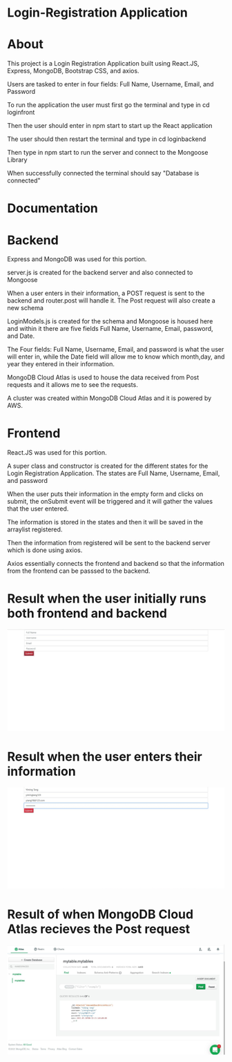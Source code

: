 # Login-Registration Application 

# About

This project is a Login Registration Application built using React.JS, Express, MongoDB, Bootstrap CSS, and axios.

Users are tasked to enter in four fields: Full Name, Username, Email, and Password

To run the application the user must first go the terminal and type in cd loginfront
                       
Then the user should enter in npm start to start up the React application

The user should then restart the terminal and type in cd loginbackend
                   
Then type in npm start to run the server and connect to the Mongoose Library
                        
When successfully connected the terminal should say "Database is connected"
                        
# Documentation

# Backend

Express and MongoDB was used for this portion.

server.js is created for the backend server and also connected to Mongoose

When a user enters in their information, a POST request is sent to the backend
and router.post will handle it. The Post request will also create a new schema
                        
LoginModels.js is created for the schema and Mongoose is housed here and within it there are five fields Full Name, Username, Email, password, and Date.

The Four fields: Full Name, Username, Email, and password is what the user will enter in, while the Date field will allow me to know which month,day, and year they entered in their information.  
                        
MongoDB Cloud Atlas is used to house the data received from Post requests and it allows me to see the requests.

A cluster was created within MongoDB Cloud Atlas and it is powered by AWS.
                        
# Frontend

React.JS was used for this portion.

A super class and constructor is created for the different states for the Login Registration Application. The states are Full Name, Username, Email, and password
                        
When the user puts their information in the empty form and clicks on submit, the onSubmit event will be triggered and it will gather the values that the user entered.
                            
The information is stored in the states and then it will be saved in the arraylist registered.

Then the information from registered will be sent to the backend server which is done using axios. 

Axios essentially connects the frontend and backend so that the information from the frontend can be passsed to the backend. 

# Result when the user initially runs both frontend and backend
![](images/thumbnail.jpg)
# Result when the user enters their information
![](images/input.jpg)
# Result of when MongoDB Cloud Atlas recieves the Post request
![](images/mongoDB.jpg)                        
